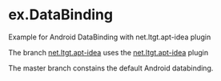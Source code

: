 # ex.DataBinding
Example for Android DataBinding with net.ltgt.apt-idea plugin

The branch [net.ltgt.apt-idea](../../tree/net.ltgt.apt-idea) uses the [net.ltgt.apt-idea](https://github.com/tmtron/ex.DataBinding/tree/net.ltgt.apt-idea) plugin

The master branch constains the default Android databinding.


